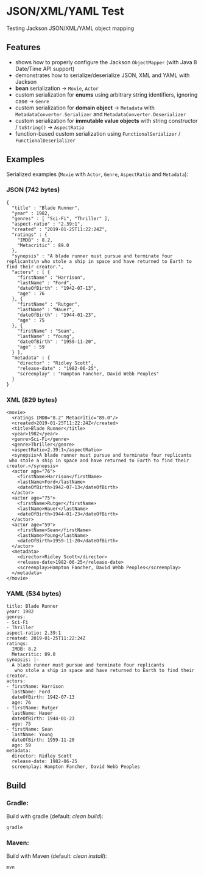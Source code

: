 #  JSON/XML/YAML Test
Testing Jackson JSON/XML/YAML object mapping

## Features

- shows how to properly configure the Jackson `ObjectMapper` (with Java 8 Date/Time API support)
- demonstrates how to serialize/deserialize JSON, XML and YAML with Jackson
- **bean** serialization &rarr; `Movie`, `Actor`
- custom serialization for **enums** using arbitrary string identifiers, ignoring case &rarr; `Genre`
- custom serialization for **domain object** &rarr; `Metadata` with `MetadataConverter.Serializer` and `MetadataConverter.Deserializer`
- custom serialization for **immutable value objects** with string constructor / `toString()` &rarr; `AspectRatio`
- function-based custom serialization using `FunctionalSerializer` / `FunctionalDeserializer`

## Examples

Serialized examples (`Movie` with `Actor`, `Genre`, `AspectRatio` and `Metadata`):

### JSON (742 bytes)

    {
      "title" : "Blade Runner",
      "year" : 1982,
      "genres" : [ "Sci-Fi", "Thriller" ],
      "aspect-ratio" : "2.39:1",
      "created" : "2019-01-25T11:22:24Z",
      "ratings" : {
        "IMDB" : 8.2,
        "Metacritic" : 89.0
      },
      "synopsis" : "A blade runner must pursue and terminate four replicants\n who stole a ship in space and have returned to Earth to find their creator.",
      "actors" : [ {
        "firstName" : "Harrison",
        "lastName" : "Ford",
        "dateOfBirth" : "1942-07-13",
        "age" : 76
      }, {
        "firstName" : "Rutger",
        "lastName" : "Hauer",
        "dateOfBirth" : "1944-01-23",
        "age" : 75
      }, {
        "firstName" : "Sean",
        "lastName" : "Young",
        "dateOfBirth" : "1959-11-20",
        "age" : 59
      } ],
      "metadata" : {
        "director" : "Ridley Scott",
        "release-date" : "1982-06-25",
        "screenplay" : "Hampton Fancher, David Webb Peoples"
      }
    }

### XML (829 bytes)

    <movie>
      <ratings IMDB="8.2" Metacritic="89.0"/>
      <created>2019-01-25T11:22:24Z</created>
      <title>Blade Runner</title>
      <year>1982</year>
      <genre>Sci-Fi</genre>
      <genre>Thriller</genre>
      <aspectRatio>2.39:1</aspectRatio>
      <synopsis>A blade runner must pursue and terminate four replicants
     who stole a ship in space and have returned to Earth to find their creator.</synopsis>
      <actor age="76">
        <firstName>Harrison</firstName>
        <lastName>Ford</lastName>
        <dateOfBirth>1942-07-13</dateOfBirth>
      </actor>
      <actor age="75">
        <firstName>Rutger</firstName>
        <lastName>Hauer</lastName>
        <dateOfBirth>1944-01-23</dateOfBirth>
      </actor>
      <actor age="59">
        <firstName>Sean</firstName>
        <lastName>Young</lastName>
        <dateOfBirth>1959-11-20</dateOfBirth>
      </actor>
      <metadata>
        <director>Ridley Scott</director>
        <release-date>1982-06-25</release-date>
        <screenplay>Hampton Fancher, David Webb Peoples</screenplay>
      </metadata>
    </movie>

### YAML (534 bytes)

    title: Blade Runner
    year: 1982
    genres:
    - Sci-Fi
    - Thriller
    aspect-ratio: 2.39:1
    created: 2019-01-25T11:22:24Z
    ratings:
      IMDB: 8.2
      Metacritic: 89.0
    synopsis: |-
      A blade runner must pursue and terminate four replicants
       who stole a ship in space and have returned to Earth to find their creator.
    actors:
    - firstName: Harrison
      lastName: Ford
      dateOfBirth: 1942-07-13
      age: 76
    - firstName: Rutger
      lastName: Hauer
      dateOfBirth: 1944-01-23
      age: 75
    - firstName: Sean
      lastName: Young
      dateOfBirth: 1959-11-20
      age: 59
    metadata:
      director: Ridley Scott
      release-date: 1982-06-25
      screenplay: Hampton Fancher, David Webb Peoples

## Build

### Gradle:
Build with gradle (default: _clean build_): 

    gradle

### Maven:
Build with Maven (default: _clean install_): 

    mvn
    
    